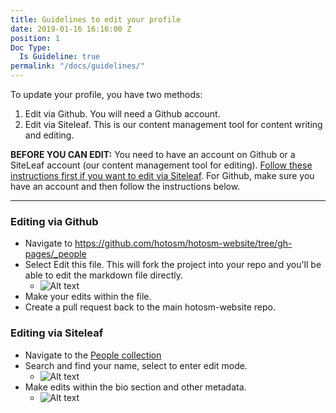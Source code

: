 ```yaml
---
title: Guidelines to edit your profile
date: 2019-01-16 16:16:00 Z
position: 1
Doc Type:
  Is Guideline: true
permalink: "/docs/guidelines/"
---
```


To update your profile, you have two methods:

1. Edit via Github. You will need a Github account.
2. Edit via Siteleaf. This is our content management tool for content writing and editing.

**BEFORE YOU CAN EDIT:** You need to have an account on Github or a SiteLeaf account (our content management tool for editing). [Follow these instructions first if you want to edit via Siteleaf](https://github.com/hotosm/hotosm-website/wiki/Registering-with-Siteleaf). For Github, make sure you have an account and then follow the instructions below.

****

### Editing via Github

* Navigate to https://github.com/hotosm/hotosm-website/tree/gh-pages/_people
* Select Edit this file. This will fork the project into your repo and you'll be able to edit the markdown file directly.
  - ![Alt text](https://monosnap.com/image/NpWG7gOGsuZ80eFxr12X0LKYFQjWyk.png)
* Make your edits within the file.
* Create a pull request back to the main hotosm-website repo.

### Editing via Siteleaf

* Navigate to the [People collection](https://manage.siteleaf.com/sites/5a708acdd838894824c43445/collections/people)
* Search and find your name, select to enter edit mode.
  - ![Alt text](https://monosnap.com/image/E8buYCCJR4c2KBoNWGT8AbZApu4c31.png)
* Make edits within the bio section and other metadata.
  - ![Alt text](https://monosnap.com/image/uyPYRM8TKRSWwxAV6mjI4UW9njbWyx.png)
